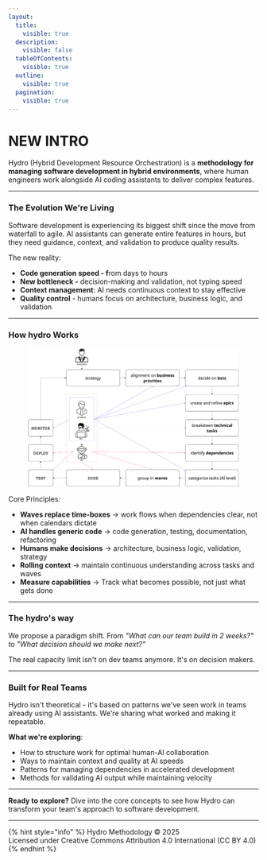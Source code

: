 ```yaml
---
layout:
  title:
    visible: true
  description:
    visible: false
  tableOfContents:
    visible: true
  outline:
    visible: true
  pagination:
    visible: true
---
```


# NEW INTRO

Hydro (Hybrid Development Resource Orchestration) is a **methodology for managing software development in hybrid environments**, where human engineers work alongside AI coding assistants to deliver complex features.

***

### The Evolution We're Living

Software development is experiencing its biggest shift since the move from waterfall to agile. AI assistants can generate entire features in hours, but they need guidance, context, and validation to produce quality results.

The new reality:

* **Code generation speed - f**rom days to hours
* **New bottleneck -** decision-making and validation, not typing speed
* **Context management**: AI needs continuous context to stay effective
* **Quality control** - humans focus on architecture, business logic, and validation

***

### How hydro Works

<figure><img src=".gitbook/assets/image.png" alt=""><figcaption></figcaption></figure>

Core Principles:

* **Waves replace time-boxes** → work flows when dependencies clear, not when calendars dictate
* **AI handles generic code** → code generation, testing, documentation, refactoring
* **Humans make decisions** → architecture, business logic, validation, strategy
* **Rolling context** → maintain continuous understanding across tasks and waves
* **Measure capabilities** → Track what becomes possible, not just what gets done

***

### The hydro's way

We propose a paradigm shift. From _"What can our team build in 2 weeks?" &#x74;_&#x6F; _"What decision should we make next?"_

The real capacity limit isn't on dev teams anymore. It's on decision makers.

***

### Built for Real Teams

Hydro isn't theoretical - it's based on patterns we've seen work in teams already using AI assistants. We're sharing what worked and making it repeatable.

**What we're exploring**:

* How to structure work for optimal human-AI collaboration
* Ways to maintain context and quality at AI speeds
* Patterns for managing dependencies in accelerated development
* Methods for validating AI output while maintaining velocity

***

**Ready to explore?** Dive into the core concepts to see how Hydro can transform your team's approach to software development.

***

{% hint style="info" %}
Hydro Methodology © 2025\
Licensed under Creative Commons Attribution 4.0 International (CC BY 4.0)
{% endhint %}

